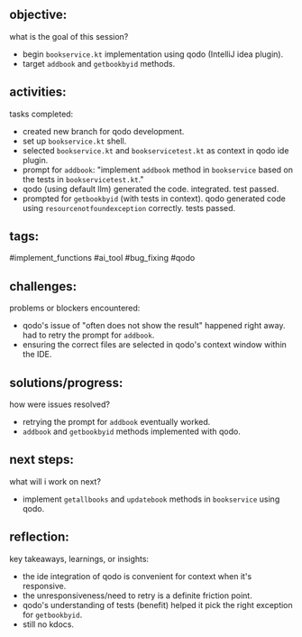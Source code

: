 ## objective:
what is the goal of this session?
- begin `bookservice.kt` implementation using qodo (IntelliJ idea plugin).
- target `addbook` and `getbookbyid` methods.

## activities:
tasks completed:
- created new branch for qodo development.
- set up `bookservice.kt` shell.
- selected `bookservice.kt` and `bookservicetest.kt` as context in qodo ide plugin.
- prompt for `addbook`: "implement `addbook` method in `bookservice` based on the tests in `bookservicetest.kt`."
- qodo (using default llm) generated the code. integrated. test passed.
- prompted for `getbookbyid` (with tests in context). qodo generated code using `resourcenotfoundexception` correctly. tests passed.

## tags:
 #implement_functions #ai_tool #bug_fixing #qodo

## challenges:
problems or blockers encountered: 
- qodo's issue of "often does not show the result" happened right away. had to retry the prompt for `addbook`.
- ensuring the correct files are selected in qodo's context window within the IDE.

## solutions/progress:
how were issues resolved?
- retrying the prompt for `addbook` eventually worked.
- `addbook` and `getbookbyid` methods implemented with qodo.

## next steps:
what will i work on next?
- implement `getallbooks` and `updatebook` methods in `bookservice` using qodo.

## reflection:
key takeaways, learnings, or insights:
- the ide integration of qodo is convenient for context when it's responsive.
- the unresponsiveness/need to retry is a definite friction point.
- qodo's understanding of tests (benefit) helped it pick the right exception for `getbookbyid`.
- still no kdocs.
